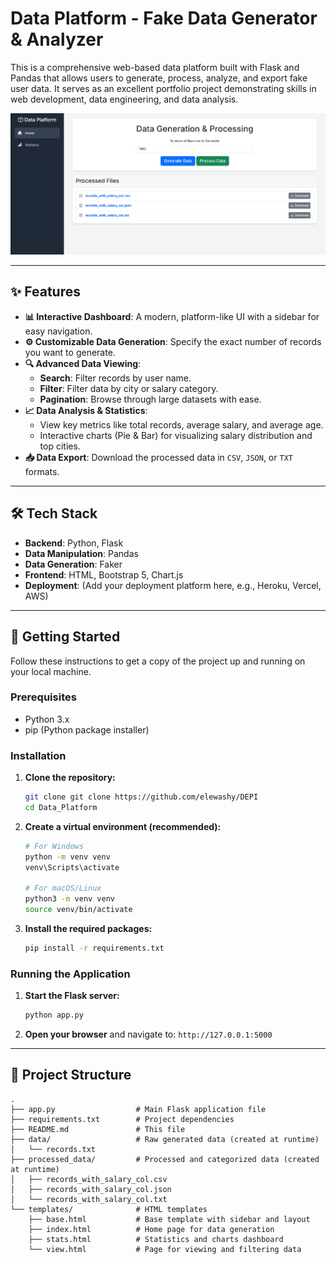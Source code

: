 # Data Platform - Fake Data Generator & Analyzer

This is a comprehensive web-based data platform built with Flask and Pandas that allows users to generate, process, analyze, and export fake user data. It serves as an excellent portfolio project demonstrating skills in web development, data engineering, and data analysis.

![Data Platform Screenshot](assets/img/preview.png)

---

## ✨ Features

- **📊 Interactive Dashboard**: A modern, platform-like UI with a sidebar for easy navigation.
- **⚙️ Customizable Data Generation**: Specify the exact number of records you want to generate.
- **🔍 Advanced Data Viewing**:
    - **Search**: Filter records by user name.
    - **Filter**: Filter data by city or salary category.
    - **Pagination**: Browse through large datasets with ease.
- **📈 Data Analysis & Statistics**:
    - View key metrics like total records, average salary, and average age.
    - Interactive charts (Pie & Bar) for visualizing salary distribution and top cities.
- **📥 Data Export**: Download the processed data in `CSV`, `JSON`, or `TXT` formats.

---

## 🛠️ Tech Stack

- **Backend**: Python, Flask
- **Data Manipulation**: Pandas
- **Data Generation**: Faker
- **Frontend**: HTML, Bootstrap 5, Chart.js
- **Deployment**: (Add your deployment platform here, e.g., Heroku, Vercel, AWS)

---

## 🚀 Getting Started

Follow these instructions to get a copy of the project up and running on your local machine.

### Prerequisites

- Python 3.x
- pip (Python package installer)

### Installation

1.  **Clone the repository:**
    ```bash
    git clone git clone https://github.com/elewashy/DEPI
    cd Data_Platform
    ```

2.  **Create a virtual environment (recommended):**
    ```bash
    # For Windows
    python -m venv venv
    venv\Scripts\activate

    # For macOS/Linux
    python3 -m venv venv
    source venv/bin/activate
    ```

3.  **Install the required packages:**
    ```bash
    pip install -r requirements.txt
    ```

### Running the Application

1.  **Start the Flask server:**
    ```bash
    python app.py
    ```

2.  **Open your browser** and navigate to:
    `http://127.0.0.1:5000`

---

## 📂 Project Structure

```
.
├── app.py                  # Main Flask application file
├── requirements.txt        # Project dependencies
├── README.md               # This file
├── data/                   # Raw generated data (created at runtime)
│   └── records.txt
├── processed_data/         # Processed and categorized data (created at runtime)
│   ├── records_with_salary_col.csv
│   ├── records_with_salary_col.json
│   └── records_with_salary_col.txt
└── templates/              # HTML templates
    ├── base.html           # Base template with sidebar and layout
    ├── index.html          # Home page for data generation
    ├── stats.html          # Statistics and charts dashboard
    └── view.html           # Page for viewing and filtering data
``` 